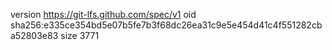 version https://git-lfs.github.com/spec/v1
oid sha256:e335ce354bd5e07b5fe7b3f68dc26ea31c9e5e454d41c4f551282cba52803e83
size 3771
